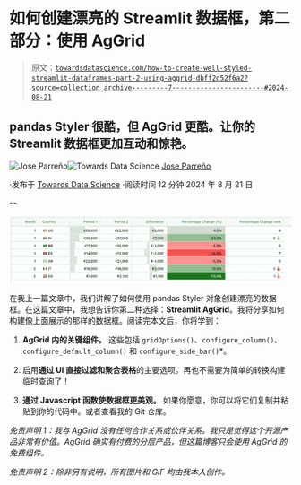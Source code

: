 # 如何创建漂亮的 Streamlit 数据框，第二部分：使用 AgGrid

> 原文：[`towardsdatascience.com/how-to-create-well-styled-streamlit-dataframes-part-2-using-aggrid-dbff2d52f6a2?source=collection_archive---------7-----------------------#2024-08-21`](https://towardsdatascience.com/how-to-create-well-styled-streamlit-dataframes-part-2-using-aggrid-dbff2d52f6a2?source=collection_archive---------7-----------------------#2024-08-21)

## pandas Styler 很酷，但 AgGrid 更酷。让你的 Streamlit 数据框更加互动和惊艳。

[](https://medium.com/@joparga3?source=post_page---byline--dbff2d52f6a2--------------------------------)![Jose Parreño](https://medium.com/@joparga3?source=post_page---byline--dbff2d52f6a2--------------------------------)[](https://towardsdatascience.com/?source=post_page---byline--dbff2d52f6a2--------------------------------)![Towards Data Science](https://towardsdatascience.com/?source=post_page---byline--dbff2d52f6a2--------------------------------) [Jose Parreño](https://medium.com/@joparga3?source=post_page---byline--dbff2d52f6a2--------------------------------)

·发布于 [Towards Data Science](https://towardsdatascience.com/?source=post_page---byline--dbff2d52f6a2--------------------------------) ·阅读时间 12 分钟·2024 年 8 月 21 日

--

![](img/7b3409afe6ae120698dd70b81faf795b.png)

在我上一篇文章中，我们讲解了如何使用 pandas Styler 对象创建漂亮的数据框。在这篇文章中，我想告诉你第二种选择：**Streamlit AgGrid**。我将分享如何构建像上面展示的那样的数据框。阅读完本文后，你将学到：

1.  **AgGrid 内的关键组件。** 这些包括 `gridOptions()`、`configure_column()`、`configure_default_column()` 和 `configure_side_bar()`*。

1.  启用**通过 UI 直接过滤和聚合表格**的主要选项。再也不需要为简单的转换构建临时查询了！

1.  **通过 Javascript 函数使数据框更美观。** 如果你愿意，你可以将它们复制并粘贴到你的代码中。或者查看我的 Git 仓库。

*免责声明 1：我与 AgGrid 没有任何合作关系或伙伴关系。我只是觉得这个开源产品非常有价值。AgGrid 确实有付费的分层产品，但这篇博客只会使用 AgGrid 的免费组件。*

*免责声明 2：除非另有说明，所有图片和 GIF 均由我本人创作。*
